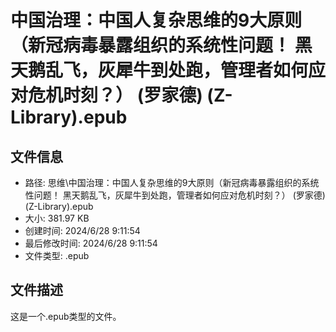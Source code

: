 ﻿# 中国治理：中国人复杂思维的9大原则（新冠病毒暴露组织的系统性问题！ 黑天鹅乱飞，灰犀牛到处跑，管理者如何应对危机时刻？） (罗家德) (Z-Library).epub

## 文件信息
- 路径: 思维\中国治理：中国人复杂思维的9大原则（新冠病毒暴露组织的系统性问题！ 黑天鹅乱飞，灰犀牛到处跑，管理者如何应对危机时刻？） (罗家德) (Z-Library).epub
- 大小: 381.97 KB
- 创建时间: 2024/6/28 9:11:54
- 最后修改时间: 2024/6/28 9:11:54
- 文件类型: .epub

## 文件描述
这是一个.epub类型的文件。

